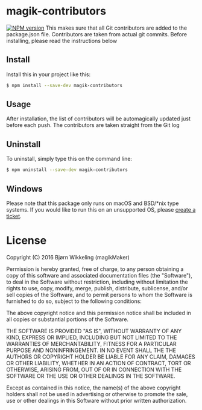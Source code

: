 magik-contributors
==================
[![NPM version](https://badge.fury.io/js/magik-contributors.svg)](http://badge.fury.io/js/magik-contributors)
This makes sure that all Git contributors are added to the package.json file. 
Contributors are taken from actual git commits. Before installing, please read 
the instructions below

Install
-------
Install this in your project like this:
```bash
$ npm install --save-dev magik-contributors
```

Usage
-----
After installation, the list of contributors will be automagically updated just 
before each push. The contributors are taken straight from the Git log

Uninstall
---------
To uninstall, simply type this on the command line:
```bash
$ npm uninstall --save-dev magik-contributors
```

Windows
-------
Please note that this package only runs on macOS and BSD/*nix type systems. If
you would like to run this on an unsupported OS, please 
[create a ticket](https://github.com/magikMaker/magik-contributors/issues).

License
=======

Copyright (C) 2016 Bjørn Wikkeling (magikMaker)


Permission is hereby granted, free of charge, to any person obtaining a copy of 
this software and associated documentation files (the "Software"), to deal in 
the Software without restriction, including without limitation the rights to 
use, copy, modify, merge, publish, distribute, sublicense, and/or sell copies 
of the Software, and to permit persons to whom the Software is furnished to do 
so, subject to the following conditions:

The above copyright notice and this permission notice shall be included in all 
copies or substantial portions of the Software.

THE SOFTWARE IS PROVIDED "AS IS", WITHOUT WARRANTY OF ANY KIND, EXPRESS OR 
IMPLIED, INCLUDING BUT NOT LIMITED TO THE WARRANTIES OF MERCHANTABILITY, 
FITNESS FOR A PARTICULAR PURPOSE AND NONINFRINGEMENT. IN NO EVENT SHALL THE 
THE AUTHORS OR COPYRIGHT HOLDER BE LIABLE FOR ANY CLAIM, DAMAGES OR OTHER 
LIABILITY, WHETHER IN AN ACTION OF CONTRACT, TORT OR OTHERWISE, ARISING FROM, 
OUT OF OR IN CONNECTION WITH THE SOFTWARE OR THE USE OR OTHER DEALINGS IN THE 
SOFTWARE.

Except as contained in this notice, the name(s) of the above copyright holders 
shall not be used in advertising or otherwise to promote the sale, use or other 
dealings in this Software without prior written authorization.

 
